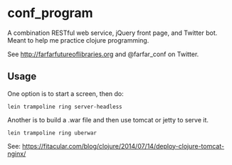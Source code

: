 # conf_program

A combination RESTful web service, jQuery front page, and Twitter bot. Meant to help me practice clojure programming.

See http://farfarfutureoflibraries.org and @farfar_conf on Twitter.

## Usage

One option is to start a screen, then do:

    lein trampoline ring server-headless

Another is to build a .war file and then use tomcat or jetty to serve it.

    lein trampoline ring uberwar

See: https://fitacular.com/blog/clojure/2014/07/14/deploy-clojure-tomcat-nginx/